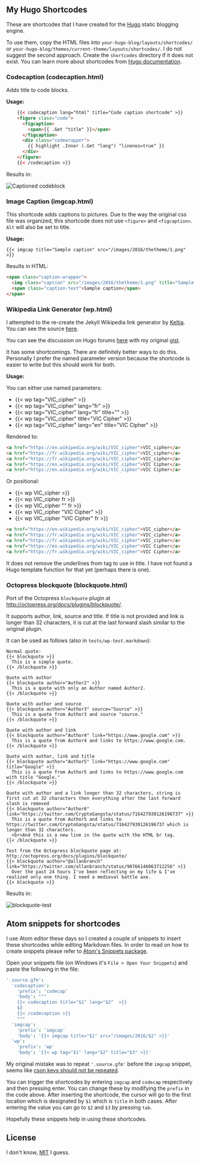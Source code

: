 ## My Hugo Shortcodes

These are shortcodes that I have created for the [Hugo](https://gohugo.io) static blogging engine.

To use them, copy the HTML files into `your-hugo-blog/layouts/shortcodes/` or `your-hugo-blog/themes/current-theme/layouts/shortcodes/`. I do not suggest the second approach. Create the `shortcodes` directory if it does not exist. You can learn more about shortcodes from [Hugo documentation](https://gohugo.io/extras/shortcodes/).

### Codecaption (codecaption.html)
Adds title to code blocks.

**Usage:**

``` html
    {{< codecaption lang="html" title="Code caption shortcode" >}}
    <figure class="code">
      <figcaption>
        <span>{{ .Get "title" }}</span>
      </figcaption>
      <div class="codewrapper">
        {{ highlight .Inner (.Get "lang") "linenos=true" }}
      </div>
    </figure>
    {{< /codecaption >}}
```

Results in:

![Captioned codeblock](/images/codecaption1.png)

### Image Caption (imgcap.html)
This shortcode adds captions to pictures. Due to the way the original css file was organized, this shortcode does not use `<figure>` and `<figcaption>`. `Alt` will also be set to title.

**Usage:**

    {{< imgcap title="Sample caption" src="/images/2016/thetheme/1.png" >}}

Results in HTML:

``` html
<span class="caption-wrapper">
  <img class="caption" src="/images/2016/thetheme/1.png" title="Sample caption" alt="Sample caption">
  <span class="caption-text">Sample caption</span>
</span>
```

### Wikipedia Link Generator (wp.html)
I attempted to the re-create the Jekyll Wikipedia link generator by [Keltia](https://github.com/keltia). You can see the source [here](https://github.com/keltia/octopress/commit/17b975067ff86c0c7cddac4ae2c2c975b0790b6e).

You can see the discussion on Hugo forums [here](https://discuss.gohugo.io/t/equivalent-to-jekyll-octopress-theme-named-cleanpress/2953) with my original [gist](https://gist.github.com/parsiya/562f5d2bde3e9060d793).

It has some shortcomings. There are definitely better ways to do this. Personally I prefer the named parameter version because the shortcode is easier to write but this should work for both.

**Usage:**

You can either use named parameters:

* {{< wp tag="VIC_cipher" >}}
* {{< wp tag="VIC_cipher" lang="fr" >}}
* {{< wp tag="VIC_cipher" lang="fr" title="" >}}
* {{< wp tag="VIC_cipher" title="VIC Cipher" >}}
* {{< wp tag="VIC_cipher" lang="en" title="VIC Cipher" >}}

Rendered to:

``` html
<a href="https://en.wikipedia.org/wiki/VIC_cipher">VIC_cipher</a>
<a href="https://fr.wikipedia.org/wiki/VIC_cipher">VIC_cipher</a>
<a href="https://fr.wikipedia.org/wiki/VIC_cipher">VIC_cipher</a>
<a href="https://en.wikipedia.org/wiki/VIC_cipher">VIC Cipher</a>
<a href="https://en.wikipedia.org/wiki/VIC_cipher">VIC Cipher</a>
```

Or positional:

* {{< wp VIC_cipher >}}
* {{< wp VIC_cipher fr >}}
* {{< wp VIC_cipher "" fr >}}
* {{< wp VIC_cipher "VIC Cipher" >}}
* {{< wp VIC_cipher "VIC Cipher" fr >}}

``` html
<a href="https://en.wikipedia.org/wiki/VIC_cipher">VIC_cipher</a>
<a href="https://fr.wikipedia.org/wiki/VIC_cipher">VIC_cipher</a>
<a href="https://fr.wikipedia.org/wiki/VIC_cipher">VIC_cipher</a>
<a href="https://en.wikipedia.org/wiki/VIC_cipher">VIC Cipher</a>
<a href="https://fr.wikipedia.org/wiki/VIC_cipher">VIC Cipher</a>
```

It does not remove the underlines from tag to use in title. I have not found a Hugo template function for that yet (perhaps there is one).

### Octopress blockquote (blockquote.html)
Port of the Octopress `blockquote` plugin at http://octopress.org/docs/plugins/blockquote/.

It supports author, link, source and title. If title is not provided and link is longer than 32 characters, it is cut at the last forward slash similar to the original plugin.

It can be used as follows (also in `tests/wp-test.markdown`):

    Normal quote:
    {{< blockquote >}}
      This is a simple quote.
    {{< /blockquote >}}

    Quote with author
    {{< blockquote author="Author2" >}}
      This is a quote with only an Author named Author2.
    {{< /blockquote >}}

    Quote with author and source
    {{< blockquote author="Author3" source="Source" >}}
      This is a quote from Author3 and source "source."
    {{< /blockquote >}}

    Quote with author and link
    {{< blockquote author="Author4" link="https://www.google.com" >}}
      This is a quote from Author4 and links to https://www.google.com.
    {{< /blockquote >}}

    Quote with author, link and title
    {{< blockquote author="Author5" link="https://www.google.com" title="Google" >}}
      This is a quote from Author5 and links to https://www.google.com with title "Google."
    {{< /blockquote >}}

    Quote with author and a link longer than 32 characters, string is first cut at 32 characters then everything after the last forward slash is removed
    {{< blockquote author="Author6" link="https://twitter.com/CryptoGangsta/status/716427930126196737" >}}
      This is a quote from Author5 and links to https://twitter.com/CryptoGangsta/status/716427930126196737 which is longer than 32 characters.
      <br>And this is a new line in the quote with the HTML br tag.
    {{< /blockquote >}}

    Test from the Octopress blockquote page at: http://octopress.org/docs/plugins/blockquote/
    {{< blockquote author="@allanbranch" link="https://twitter.com/allanbranch/status/90766146063712256" >}}
      Over the past 24 hours I've been reflecting on my life & I've realized only one thing. I need a medieval battle axe.
    {{< blockquote >}}

Results in:

![blockquote-test](images/blockquote.png)

## Atom snippets for shortcodes

I use Atom editor these days so I created a couple of snippets to insert these shortcodes while editing Markdown files. In order to read on how to create snippets please refer to [Atom's Snippets package](https://github.com/atom/snippets).

Open your snippets file (on Windows it's `File > Open Your Snippets`) and paste the following in the file:

``` coffee
'.source.gfm':
  'codecaption':
    'prefix': 'codecap'
    'body': """
    {{< codecaption title="$1" lang="$2"  >}}
    $3
    {{< /codecaption >}}
    """
  'imgcap':
    'prefix': 'imgcap'
    'body': '{{< imgcap title="$1" src="/images/2016/$2" >}}'
  'wp':
    'prefix': 'wp'
    'body': '{{< wp tag="$1" lang="$2" title="$3" >}}'
```

My original mistake was to repeat `'.source.gfm'` before the `imgcap` snippet, seems like [cson keys should not be repeated](https://atom.io/docs/latest/using-atom-basic-customization#id-D9ATX).

You can trigger the shortcodes by entering `imgcap` and `codecap` respectively and then pressing enter. You can change these by modifying the `prefix` in the code above. After inserting the shortcode, the cursor will go to the first location which is designated by `$1` which is `title` in both cases. After entering the value you can go to `$2` and `$3` by pressing `tab`.

Hopefully these snippets help in using these shortcodes.

## License
I don't know, [MIT](LICENSE) I guess.
